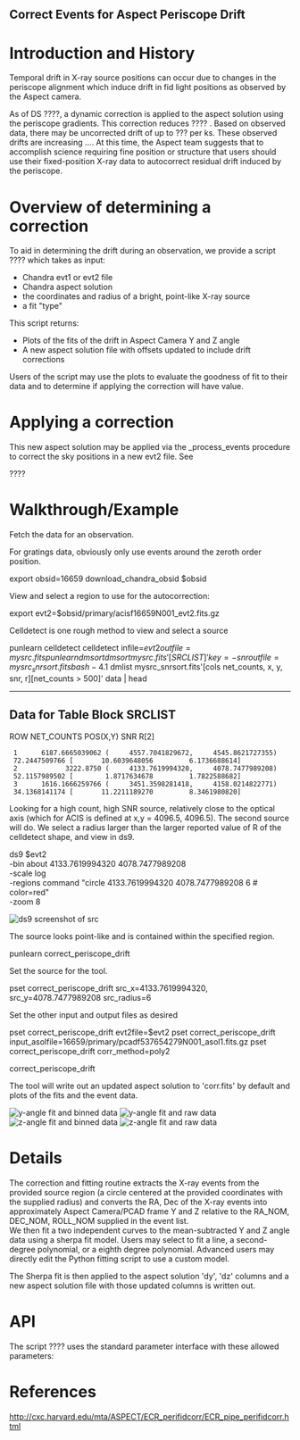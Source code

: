 Correct Events for Aspect Periscope Drift
-----------------------------------------


Introduction and History
========================

Temporal drift in X-ray source positions can occur due to changes in the periscope
alignment which induce drift in fid light positions as observed by the Aspect camera.

As of DS ????, a dynamic correction is applied to the aspect solution using the periscope
gradients.  This correction reduces ???? .  Based on observed data, there may be
uncorrected drift of up to ??? per ks.  These observed drifts are increasing ....
At this time, the Aspect team suggests that to accomplish
science requiring fine position or structure that users should use their fixed-position X-ray data to
autocorrect residual drift induced by the periscope.

Overview of determining a correction
====================================

To aid in determining the drift during an observation, we provide a script ???? which takes as input:

 * Chandra evt1 or evt2 file
 * Chandra aspect solution
 * the coordinates and radius of a bright, point-like X-ray source
 * a fit "type"

This script returns:

 * Plots of the fits of the drift in Aspect Camera Y and Z angle
 * A new aspect solution file with offsets updated to include drift corrections

Users of the script may use the plots to evaluate the goodness of fit to their data and to
determine if applying the correction will have value.


Applying a correction
=====================

This new aspect solution may be applied via the _process_events procedure to correct the
sky positions in a new evt2 file.  See

????


Walkthrough/Example
===================

Fetch the data for an observation.

For gratings data, obviously only use events around the zeroth order position.

export obsid=16659
download_chandra_obsid $obsid

View and select a region to use for the autocorrection:

export evt2=$obsid/primary/acisf16659N001_evt2.fits.gz

Celldetect is one rough method to view and select a source

punlearn celldetect
celldetect infile=$evt2 outfile=mysrc.fits
punlearn dmsort
dmsort mysrc.fits'[SRCLIST]' key=-snr outfile=mysrc_snrsort.fits
bash-4.1$ dmlist mysrc_snrsort.fits'[cols net_counts, x, y, snr, r][net_counts > 500]' data |
head

--------------------------------------------------------------------------------
Data for Table Block SRCLIST
--------------------------------------------------------------------------------
 
ROW    NET_COUNTS           POS(X,Y)                                 SNR
R[2]
 
     1      6187.6665039062 (     4557.7041829672,     4545.8621727355)
     72.2447509766 [       10.6039648056         6.1736688614]
     2            3222.8750 (     4133.7619994320,     4078.7477989208)
     52.1157989502 [        1.8717634678         1.7822588682]
     3      1616.1666259766 (     3451.3598281418,     4158.0214822771)
     34.1368141174 [       11.2211189270         8.3461980820]


Looking for a high count, high SNR source, relatively close to the optical axis (which for ACIS is
defined at x,y = 4096.5, 4096.5).  The second source will do.  We select a radius larger
than the larger reported value of R of the celldetect shape, and view in ds9.

ds9 $evt2 \
-bin about 4133.7619994320 4078.7477989208 \
-scale log \
-regions command "circle 4133.7619994320 4078.7477989208 6 # color=red" \
-zoom 8

![ds9 screenshot of src](ds9_src.png)

The source looks point-like and is contained within the specified region.

punlearn correct_periscope_drift

Set the source for the tool.

pset correct_periscope_drift src_x=4133.7619994320, src_y=4078.7477989208 src_radius=6

Set the other input and output files as desired

pset correct_periscope_drift evt2file=$evt2
pset correct_periscope_drift input_asolfile=16659/primary/pcadf537654279N001_asol1.fits.gz
pset correct_periscope_drift corr_method=poly2

correct_periscope_drift

The tool will write out an updated aspect solution to 'corr.fits' by default and plots of
the fits and the event data.

![y-angle fit and binned data](corr_fit_yag.png)
![y-angle fit and raw data](corr_data_yag.png)
![z-angle fit and binned data](corr_fit_zag.png)
![z-angle fit and raw data](corr_data_zag.png)


Details
=======

The correction and fitting routine extracts the X-ray events from the provided source
region (a circle centered at the provided coordinates with the supplied radius) and converts
the RA, Dec of the X-ray events into approximately Aspect Camera/PCAD frame Y and Z
relative to the RA_NOM, DEC_NOM, ROLL_NOM supplied in the event list.  
We then fit a two independent curves to the mean-subtracted Y and Z angle data using a sherpa fit model.
Users may select to fit a line, a second-degree polynomial, or a eighth degree
polynomial.  Advanced users may directly edit the Python fitting script to use a custom
model.

The Sherpa fit is then applied to the aspect solution 'dy', 'dz' columns and a new aspect
solution file with those updated columns is written out.

API
===

The script ???? uses the standard parameter interface with these allowed parameters:





References
==========

http://cxc.harvard.edu/mta/ASPECT/ECR_perifidcorr/ECR_pipe_perifidcorr.html
